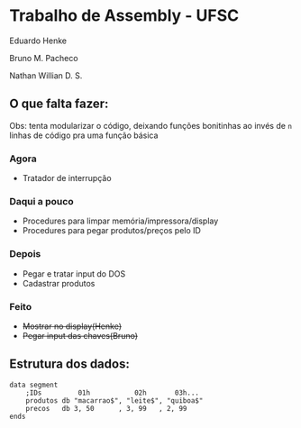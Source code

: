 # Trabalho de Assembly - UFSC

Eduardo Henke

Bruno M. Pacheco

Nathan Willian  D. S.

## O que falta fazer:
Obs: tenta modularizar o código, deixando funções bonitinhas ao invés de ```n``` linhas de código pra uma função básica
### Agora
* Tratador de interrupção
### Daqui a pouco
* Procedures para limpar memória/impressora/display
* Procedures para pegar produtos/preços pelo ID
### Depois
* Pegar e tratar input do DOS
* Cadastrar produtos
### Feito
* ~~Mostrar no display(Henke)~~
* ~~Pegar input das chaves(Bruno)~~

## Estrutura dos dados:
```
data segment
	;IDs         01h           02h       03h...
    produtos db "macarrao$", "leite$", "quiboa$"
    precos   db 3, 50      , 3, 99   , 2, 99 
ends
```
